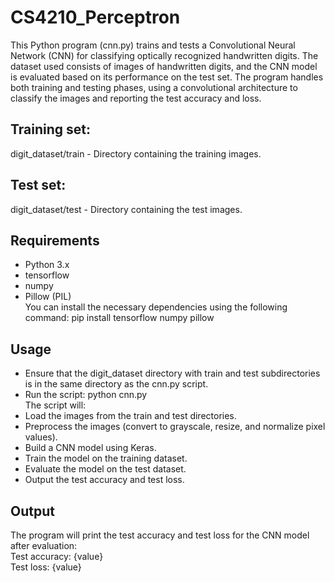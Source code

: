# CS4210_Perceptron

This Python program (cnn.py) trains and tests a Convolutional Neural Network (CNN) for classifying optically recognized handwritten digits. The dataset used consists of images of handwritten digits, and the CNN model is evaluated based on its performance on the test set. The program handles both training and testing phases, using a convolutional architecture to classify the images and reporting the test accuracy and loss.

## **Training set:**
digit_dataset/train - Directory containing the training images.

## **Test set:**
digit_dataset/test - Directory containing the test images.

## **Requirements**
- Python 3.x  
- tensorflow  
- numpy  
- Pillow (PIL)  
You can install the necessary dependencies using the following command:
pip install tensorflow numpy pillow

## **Usage**
- Ensure that the digit_dataset directory with train and test subdirectories is in the same directory as the cnn.py script.
- Run the script: python cnn.py    
The script will:
- Load the images from the train and test directories.
- Preprocess the images (convert to grayscale, resize, and normalize pixel values).
- Build a CNN model using Keras.
- Train the model on the training dataset.
- Evaluate the model on the test dataset.
- Output the test accuracy and test loss.

## **Output**
The program will print the test accuracy and test loss for the CNN model after evaluation:  
Test accuracy: {value}  
Test loss: {value}
